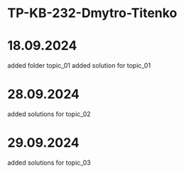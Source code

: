 # TP-KB-232-Dmytro-Titenko

# 18.09.2024
added folder topic_01
added solution for topic_01

# 28.09.2024
added solutions for topic_02

# 29.09.2024
added solutions for topic_03
